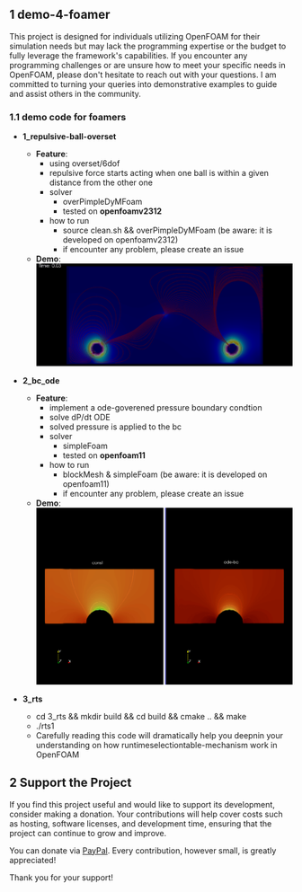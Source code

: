 ## 1 demo-4-foamer

This project is designed for individuals utilizing OpenFOAM for their simulation needs but may lack the programming expertise or the budget to fully leverage the framework's capabilities.  If you encounter any programming challenges or are unsure how to meet your specific needs in OpenFOAM, please don't hesitate to reach out with your questions. I am committed to turning your queries into demonstrative examples to guide and assist others in the community.

### 1.1 demo code for foamers
+ **1_repulsive-ball-overset**
   + **Feature**:
      + using overset/6dof
      + repulsive force starts acting when one ball is within a given distance from the other one
      + solver
         + overPimpleDyMFoam
         + tested on **openfoamv2312**
      + how to run
         + source clean.sh && overPimpleDyMFoam (be aware: it is developed on openfoamv2312)
         + if encounter any problem, please create an issue
   + **Demo**: 
   ![Alt text](imgs/repulsive-ball.gif)


+ **2_bc_ode**
   + **Feature**:
      + implement a ode-goverened pressure boundary condtion
      + solve dP/dt ODE
      + solved pressure is applied to the bc
      + solver
         + simpleFoam
         + tested on **openfoam11**
      + how to run
         + blockMesh & simpleFoam (be aware: it is developed on openfoam11)
         + if encounter any problem, please create an issue
   + **Demo**:
![Alt text](imgs/ode-pressure.gif)

+ **3_rts**
   + cd 3_rts && mkdir build && cd build && cmake .. && make
   + ./rts1
   + Carefully reading this code will dramatically help you deepnin your understanding on how runtimeselectiontable-mechanism work in OpenFOAM


## 2 Support the Project

If you find this project useful and would like to support its development, consider making a donation. Your contributions will help cover costs such as hosting, software licenses, and development time, ensuring that the project can continue to grow and improve.

You can donate via [PayPal](https://www.paypal.com/donate/?business=JDSPPXPK5FHUJ&no_recurring=0&currency_code=USD). Every contribution, however small, is greatly appreciated!

Thank you for your support!
      
